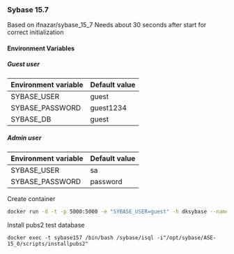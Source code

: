### Sybase 15.7
Based on ifnazar/sybase_15_7
Needs about 30 seconds after start for correct initialization

#### Environment Variables

##### Guest user
Environment variable | Default value
--- | --- 
SYBASE_USER | guest 
SYBASE_PASSWORD | guest1234 
SYBASE_DB | guest

##### Admin user
Environment variable | Default value
--- | --- 
SYBASE_USER | sa
SYBASE_PASSWORD | password


Create container
```bash
docker run -d -t -p 5000:5000 -e "SYBASE_USER=guest" -h dksybase --name sybase157 datagrip/sybase:latest
```

Install pubs2 test database
```
docker exec -t sybase157 /bin/bash /sybase/isql -i"/opt/sybase/ASE-15_0/scripts/installpubs2"
```
